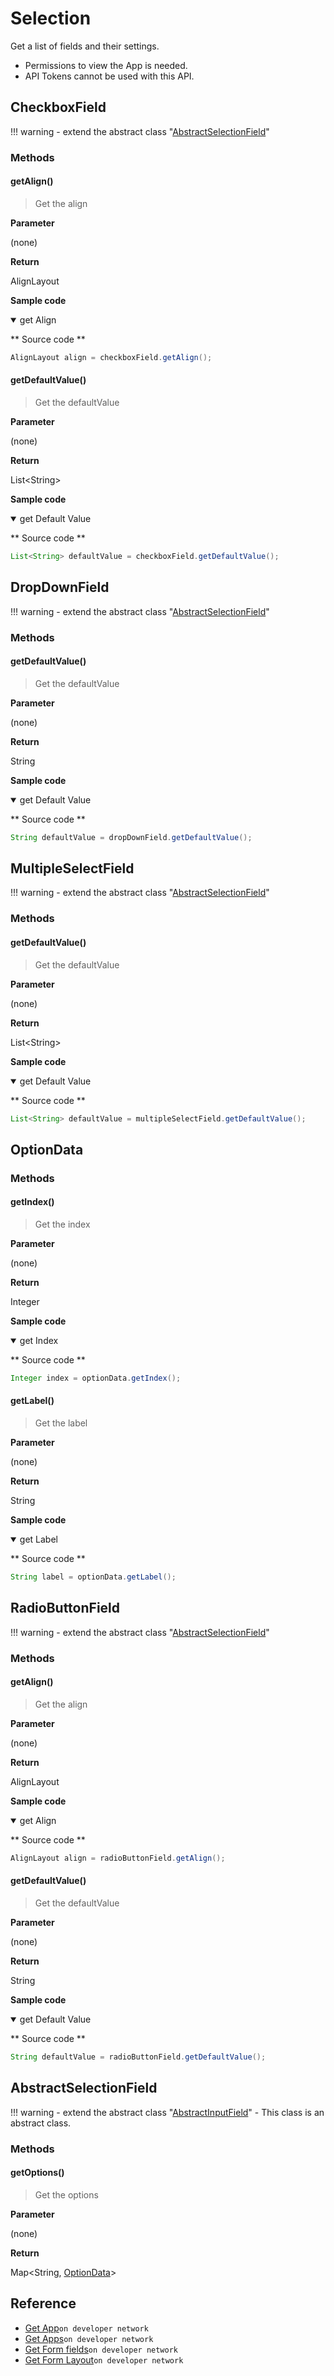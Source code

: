 # Selection

Get a list of fields and their settings.

>
- Permissions to view the App is needed.
- API Tokens cannot be used with this API.

## CheckboxField

!!! warning
    - extend the abstract class  "[AbstractSelectionField](#abstractselectionfield)"

### Methods

#### getAlign()

> Get the align

**Parameter**

(none)

**Return**

AlignLayout

**Sample code**

<details class="tab-container" open>
<Summary>get Align</Summary>

** Source code **

```java
AlignLayout align = checkboxField.getAlign();
```

</details>

#### getDefaultValue()

> Get the defaultValue

**Parameter**

(none)

**Return**

List<String\>

**Sample code**

<details class="tab-container" open>
<Summary>get Default Value</Summary>

** Source code **

```java
List<String> defaultValue = checkboxField.getDefaultValue();
```

</details>

## DropDownField

!!! warning
    - extend the abstract class  "[AbstractSelectionField](#abstractselectionfield)"

### Methods

#### getDefaultValue()

> Get the defaultValue

**Parameter**

(none)

**Return**

String

**Sample code**

<details class="tab-container" open>
<Summary>get Default Value</Summary>

** Source code **

```java
String defaultValue = dropDownField.getDefaultValue();
```

</details>

## MultipleSelectField

!!! warning
    - extend the abstract class  "[AbstractSelectionField](#abstractselectionfield)"

### Methods

#### getDefaultValue()

> Get the defaultValue

**Parameter**

(none)

**Return**

List<String\>

**Sample code**

<details class="tab-container" open>
<Summary>get Default Value</Summary>

** Source code **

```java
List<String> defaultValue = multipleSelectField.getDefaultValue();
```

</details>

## OptionData

### Methods

#### getIndex()

> Get the index

**Parameter**

(none)

**Return**

Integer

**Sample code**

<details class="tab-container" open>
<Summary>get Index</Summary>

** Source code **

```java
Integer index = optionData.getIndex();
```

</details>

#### getLabel()

> Get the label

**Parameter**

(none)

**Return**

String

**Sample code**

<details class="tab-container" open>
<Summary>get Label</Summary>

** Source code **

```java
String label = optionData.getLabel();
```

</details>

## RadioButtonField

!!! warning
    - extend the abstract class  "[AbstractSelectionField](#abstractselectionfield)"

### Methods

#### getAlign()

> Get the align

**Parameter**

(none)

**Return**

AlignLayout

**Sample code**

<details class="tab-container" open>
<Summary>get Align</Summary>

** Source code **

```java
AlignLayout align = radioButtonField.getAlign();
```

</details>

#### getDefaultValue()

> Get the defaultValue

**Parameter**

(none)

**Return**

String

**Sample code**

<details class="tab-container" open>
<Summary>get Default Value</Summary>

** Source code **

```java
String defaultValue = radioButtonField.getDefaultValue();
```

</details>

## AbstractSelectionField

!!! warning
    - extend the abstract class "[AbstractInputField](./form-fields-input/#abstractinputfield)"
    - This class is an abstract class.

### Methods

#### getOptions()

> Get the options

**Parameter**

(none)

**Return**

Map<String, [OptionData](#optiondata)\>

## Reference

- [Get App](https://developer.kintone.io/hc/en-us/articles/212494888)`on developer network`
- [Get Apps](https://developer.kintone.io/hc/en-us/articles/115005336727)`on developer network`
- [Get Form fields](https://developer.kintone.io/hc/en-us/articles/115005509288)`on developer network`
- [Get Form Layout](https://developer.kintone.io/hc/en-us/articles/115005509068)`on developer network`